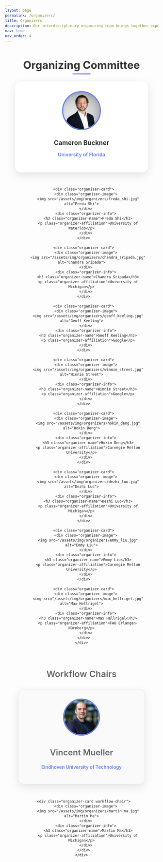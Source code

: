 ```yaml
---
layout: page
permalink: /organizers/
title: Organizers
description: Our interdisciplinary organizing team brings together expertise from philosophy, cognitive science, and artificial intelligence to create meaningful dialogue about the implications of LLMs for understanding mind and intelligence.
nav: true
nav_order: 4
---
```


<div class="organizers-content">
  <section class="organizers-section">
    <h2>Organizing Committee</h2>
    <div class="organizers-grid">
      <div class="organizer-card">
        <div class="organizer-image">
          <img src="/assets/img/organizers/cameron_buckner.jpg" alt="Cameron Buckner">
        </div>
        <div class="organizer-info">
          <h3 class="organizer-name">Cameron Buckner</h3>
          <p class="organizer-affiliation">University of Florida</p>
        </div>
      </div>

      <div class="organizer-card">
        <div class="organizer-image">
          <img src="/assets/img/organizers/freda_shi.jpg" alt="Freda Shi">
        </div>
        <div class="organizer-info">
          <h3 class="organizer-name">Freda Shi</h3>
          <p class="organizer-affiliation">University of Waterloo</p>
        </div>
      </div>

      <div class="organizer-card">
        <div class="organizer-image">
          <img src="/assets/img/organizers/chandra_sripada.jpg" alt="Chandra Sripada">
        </div>
        <div class="organizer-info">
          <h3 class="organizer-name">Chandra Sripada</h3>
          <p class="organizer-affiliation">University of Michigan</p>
        </div>
      </div>

      <div class="organizer-card">
        <div class="organizer-image">
          <img src="/assets/img/organizers/geoff_keeling.jpg" alt="Geoff Keeling">
        </div>
        <div class="organizer-info">
          <h3 class="organizer-name">Geoff Keeling</h3>
          <p class="organizer-affiliation">Google</p>
        </div>
      </div>

      <div class="organizer-card">
        <div class="organizer-image">
          <img src="/assets/img/organizers/winnie_street.jpg" alt="Winnie Street">
        </div>
        <div class="organizer-info">
          <h3 class="organizer-name">Winnie Street</h3>
          <p class="organizer-affiliation">Google</p>
        </div>
      </div>

      <div class="organizer-card">
        <div class="organizer-image">
          <img src="/assets/img/organizers/hokin_deng.jpg" alt="Hokin Deng">
        </div>
        <div class="organizer-info">
          <h3 class="organizer-name">Hokin Deng</h3>
          <p class="organizer-affiliation">Carnegie Mellon University</p>
        </div>
      </div>

      <div class="organizer-card">
        <div class="organizer-image">
          <img src="/assets/img/organizers/dezhi_luo.jpg" alt="Dezhi Luo">
        </div>
        <div class="organizer-info">
          <h3 class="organizer-name">Dezhi Luo</h3>
          <p class="organizer-affiliation">University of Michigan</p>
        </div>
      </div>

      <div class="organizer-card">
        <div class="organizer-image">
          <img src="/assets/img/organizers/emmy_liu.jpg" alt="Emmy Liu">
        </div>
        <div class="organizer-info">
          <h3 class="organizer-name">Emmy Liu</h3>
          <p class="organizer-affiliation">Carnegie Mellon University</p>
        </div>
      </div>

      <div class="organizer-card">
        <div class="organizer-image">
          <img src="/assets/img/organizers/max_hellrigel.jpg" alt="Max Hellrigel">
        </div>
        <div class="organizer-info">
          <h3 class="organizer-name">Max Hellrigel</h3>
          <p class="organizer-affiliation">FAU Erlangen-Nürnberg</p>
        </div>
      </div>
    </div>
  </section>

  <section class="workflow-chairs-section">
    <h3>Workflow Chairs</h3>
    <div class="workflow-chairs-grid">
      <div class="organizer-card workflow-chair">
        <div class="organizer-image">
          <img src="/assets/img/organizers/vincent_mueller.jpg" alt="Vincent Mueller">
        </div>
        <div class="organizer-info">
          <h3 class="organizer-name">Vincent Mueller</h3>
          <p class="organizer-affiliation">Eindhoven University of Technology</p>
        </div>
      </div>

      <div class="organizer-card workflow-chair">
        <div class="organizer-image">
          <img src="/assets/img/organizers/martin_ma.jpg" alt="Martin Ma">
        </div>
        <div class="organizer-info">
          <h3 class="organizer-name">Martin Ma</h3>
          <p class="organizer-affiliation">University of Michigan</p>
        </div>
      </div>
    </div>
  </section>
</div>

<style>
.organizers-hero {
  background: linear-gradient(135deg, #667eea 0%, #764ba2 100%);
  color: white;
  padding: 4rem 2rem;
  border-radius: 20px;
  margin-bottom: 3rem;
  position: relative;
  overflow: hidden;
}

.hero-content {
  max-width: 800px;
  margin: 0 auto;
  text-align: center;
  position: relative;
  z-index: 2;
}

.hero-title {
  font-size: 3.5rem;
  font-weight: 700;
  margin-bottom: 1rem;
  background: linear-gradient(45deg, #fff, #e3f2fd);
  -webkit-background-clip: text;
  -webkit-text-fill-color: transparent;
  background-clip: text;
}

.hero-subtitle {
  font-size: 1.4rem;
  margin-bottom: 2rem;
  opacity: 0.9;
}

.organizer-count {
  display: inline-block;
  background: rgba(255, 255, 255, 0.2);
  backdrop-filter: blur(10px);
  border: 1px solid rgba(255, 255, 255, 0.3);
  border-radius: 15px;
  padding: 1rem 2rem;
  font-size: 1.2rem;
  font-weight: 600;
}

.count-number {
  display: block;
  font-size: 2rem;
  font-weight: 700;
}

.floating-elements {
  position: absolute;
  top: 0;
  left: 0;
  width: 100%;
  height: 100%;
  pointer-events: none;
}

.element {
  position: absolute;
  font-size: 2rem;
  opacity: 0.1;
  animation: float 6s ease-in-out infinite;
}

.element:nth-child(1) { top: 20%; left: 10%; animation-delay: 0s; }
.element:nth-child(2) { top: 60%; right: 15%; animation-delay: 2s; }
.element:nth-child(3) { bottom: 20%; left: 20%; animation-delay: 4s; }

@keyframes float {
  0%, 100% { transform: translateY(0px) rotate(0deg); }
  50% { transform: translateY(-20px) rotate(5deg); }
}

.organizers-content {
  max-width: 1200px;
  margin: 0 auto;
  padding: 0 2rem;
}

.organizers-introduction {
  text-align: center;
  margin-bottom: 4rem;
}

.organizers-introduction h2 {
  font-size: 2.5rem;
  color: #333;
  margin-bottom: 2rem;
}

.intro-text {
  font-size: 1.2rem;
  color: #666;
  line-height: 1.8;
  max-width: 800px;
  margin: 0 auto;
}

.organizers-grid {
  display: grid;
  grid-template-columns: repeat(auto-fit, minmax(300px, 1fr));
  gap: 2rem;
  margin-bottom: 4rem;
}

.organizer-card {
  background: white;
  border-radius: 20px;
  overflow: hidden;
  box-shadow: 0 10px 30px rgba(0, 0, 0, 0.1);
  transition: transform 0.3s ease, box-shadow 0.3s ease;
  border: 1px solid #f0f0f0;
  text-align: center;
  padding: 2rem;
}

.organizer-card:hover {
  transform: translateY(-5px);
  box-shadow: 0 15px 35px rgba(0, 0, 0, 0.15);
}

.organizer-image {
  display: flex;
  justify-content: center;
  align-items: center;
  margin-bottom: 1.5rem;
}

.organizer-image img {
  width: 120px;
  height: 120px;
  border-radius: 50%;
  object-fit: cover;
  border: 4px solid #667eea;
  transition: transform 0.3s ease, border-color 0.3s ease;
}

.organizer-card:hover .organizer-image img {
  transform: scale(1.05);
  border-color: #764ba2;
}

.organizer-info {
  padding: 0;
}

.organizer-name {
  font-size: 1.3rem;
  font-weight: 700;
  color: #333;
  margin-bottom: 0.5rem;
}

.organizer-role {
  display: inline-block;
  background: linear-gradient(135deg, #667eea 0%, #764ba2 100%);
  color: white;
  padding: 0.3rem 0.8rem;
  border-radius: 12px;
  font-size: 0.75rem;
  font-weight: 600;
  text-transform: uppercase;
  letter-spacing: 0.5px;
  margin-bottom: 0.8rem;
}

.organizer-affiliation {
  color: #667eea;
  font-weight: 600;
  margin-bottom: 1rem;
  font-size: 1rem;
}

.organizer-contact {
  color: #667eea;
  font-weight: 600;
  margin-bottom: 1rem;
  font-size: 0.9rem;
  line-height: 1.4;
}

.organizer-contact a {
  color: #667eea;
  text-decoration: none;
  border-bottom: 1px dotted #667eea;
}

.organizer-contact a:hover {
  color: #764ba2;
  border-bottom-color: #764ba2;
}

@media (max-width: 768px) {
  .hero-title {
    font-size: 2.5rem;
  }
  
  .organizers-grid {
    grid-template-columns: 1fr;
    gap: 1.5rem;
  }
  
  .organizer-card {
    padding: 1.5rem;
  }
  
  .organizer-image img {
    width: 100px;
    height: 100px;
  }
  
  .organizer-name {
    font-size: 1.2rem;
  }
  
  .organizer-affiliation {
    font-size: 0.9rem;
  }
}

.workflow-chairs-section {
  text-align: center;
  margin-bottom: 2rem;
  margin-top: 3rem;
}

.workflow-chairs-section h3 {
  font-size: 1.8rem;
  color: #666;
  margin-bottom: 1.5rem;
  font-weight: 600;
}

.workflow-chairs-grid {
  display: grid;
  grid-template-columns: repeat(auto-fit, minmax(280px, 1fr));
  gap: 1.5rem;
  max-width: 700px;
  margin: 0 auto;
}

.organizer-card.workflow-chair {
  border: 1px solid #e0e0e0;
  background: #fafafa;
  transform: scale(0.95);
}

.organizers-section {
  text-align: center;
}

.organizers-section h2 {
  font-size: 2.2rem;
  color: #333;
  margin-bottom: 2rem;
  position: relative;
}

.organizers-section h2::after {
  content: '';
  position: absolute;
  bottom: -10px;
  left: 50%;
  transform: translateX(-50%);
  width: 60px;
  height: 3px;
  background: linear-gradient(135deg, #667eea 0%, #764ba2 100%);
  border-radius: 2px;
}
</style> 